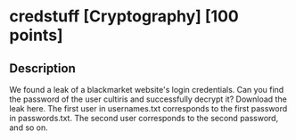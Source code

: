 # credstuff [Cryptography] [100 points]

## Description ## 

We found a leak of a blackmarket website's login credentials. 
Can you find the password of the user cultiris and successfully decrypt it?
Download the leak here.
The first user in usernames.txt corresponds to the first password in passwords.txt. The second user corresponds to the second password, and so on.
